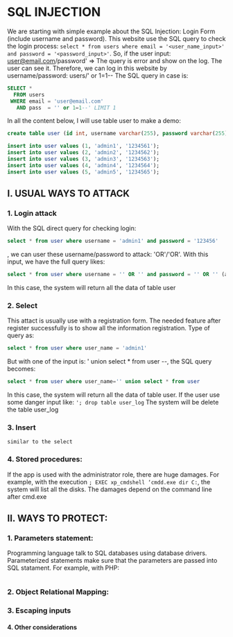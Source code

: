 # SQL INJECTION

We are starting with simple example about the SQL Injection: Login Form (include username and password).
This website use the SQL query to check the login process: `select * from users where email = '<user_name_input>' and password = '<password_input>'`. So, if the user input: user@email.com/password' => The query is error and show on the log. The user can see it.
Therefore, we can log in this website by username/password: users/' or 1=1--
The SQL query in case is: 
```SQL
SELECT *
  FROM users
 WHERE email = 'user@email.com'
   AND pass  = '' or 1=1--' LIMIT 1
```

In all the content below, I will use table user to make a demo:
```SQL
create table user (id int, username varchar(255), password varchar(255));

insert into user values (1, 'admin1', '1234561');
insert into user values (2, 'admin2', '1234562');
insert into user values (3, 'admin3', '1234563');
insert into user values (4, 'admin4', '1234564');
insert into user values (5, 'admin5', '1234565');
```

## I. USUAL WAYS TO ATTACK
### 1. Login attack
With the SQL direct query for checking login:
```SQL 
select * from user where username = 'admin1' and password = '123456'
```
, we can user these username/password to attack: 'OR'/'OR'. With this input, we have the full query likes:
```SQL 
select * from user where username = '' OR '' and password = '' OR '' (always true)
```
In this case, the system will return all the data of table user

### 2. Select
This  attact is usually use with a registration form. The needed feature after register successfully is to show all the information registration. Type of query as:
```SQL
select * from user where user_name = 'admin1'
```
But with one of the input is: ' union select * from user --, the  SQL query becomes:
```SQL
select * from user where user_name='' union select * from user
```
In this case, the system will return all the data of table user. If the user use some danger input like: `'; drop table user_log`
The system will be delete the table user_log

### 3. Insert
`similar to the select`

### 4. Stored procedures:
If the app is used with the administrator role, there are huge damages. For example, with the execution `; EXEC xp_cmdshell ‘cmdd.exe dir C:`, the system will list all the disks. The damages depend on the command line after cmd.exe

## II. WAYS TO PROTECT:
### 1. Parameters statement:
Programming language talk to SQL databases using database drivers. Parameterized statements make sure that the parameters are passed into SQL statament.
For example, with PHP:
```PHP

```

### 2. Object  Relational Mapping:

### 3. Escaping inputs

#### 4. Other considerations



